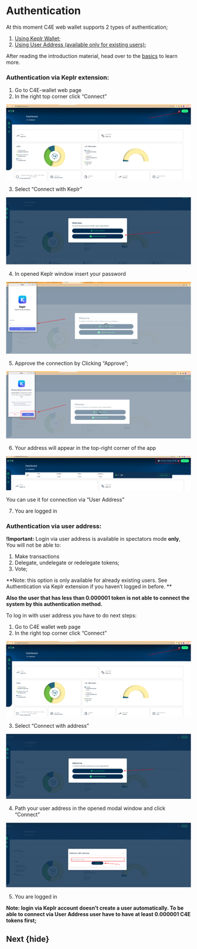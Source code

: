 <!--
  order: 11
-->

# Authentication

At this moment C4E web wallet supports 2 types of authentication;
1. [Using Keplr Wallet](#authentication-via-keplr-extension);
2. [Using User Address (available only for existing users)](#authentication-via-user-address);

After reading the introduction material, head over to the [basics](../basics/README.md) to learn more.

### Authentication via Keplr extension:

1. Go to C4E-wallet web page
2. In the right top corner click “Connect”


![alt_text](./images/auth1.png "image_tooltip")

3. Select “Connect with Keplr”

![alt_text](./images/auth2.png "image_tooltip")




4. In opened Keplr window insert your password

![alt_text](./images/auth3.png "image_tooltip")

5. Approve the connection by Clicking “Approve”;


![alt_text](./images/auth4.png "image_tooltip")

6. Your address will appear in the top-right corner of the app

![alt_text](./images/auth5.png "image_tooltip")


You can use it for connection via “User Address”

7. You are logged in



### Authentication via user address:

**!Important:** Login via user address is available in spectators mode **only**, You will not be able to:



1. Make transactions
2. Delegate, undelegate or redelegate tokens;
3. Vote;

**Note: this option is only available for already existing users. See Authentication via Keplr extension if you haven’t logged in before. **

**Also the user that has less than 0.000001 token is not able to connect the system by this authentication method.**

To log in with user address you have to do next steps:



1. Go to C4E wallet web page
2. In the right top corner click “Connect”

![alt_text](./images/auth1.png "image_tooltip")

3. Select “Connect with address”

![alt_text](./images/authAd1.png "image_tooltip")

4. Path your user address in the opened modal window and click “Connect”

![alt_text](./images/authAd2.png "image_tooltip")

5. You are logged in

**Note: login via Keplr account doesn’t create a user automatically. To be able to connect via User Address user have to have at least 0.000001 C4E tokens first;**

## Next {hide}
